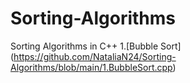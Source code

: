 # Sorting-Algorithms
Sorting Algorithms  in C++
1.[Bubble Sort] (https://github.com/NataliaN24/Sorting-Algorithms/blob/main/1.BubbleSort.cpp)
